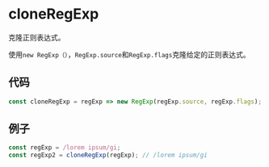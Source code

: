 # cloneRegExp

克隆正则表达式。

使用`new RegExp（）`，`RegExp.source`和`RegExp.flags`克隆给定的正则表达式。

## 代码

```js
const cloneRegExp = regExp => new RegExp(regExp.source, regExp.flags);
```

## 例子

```js
const regExp = /lorem ipsum/gi;
const regExp2 = cloneRegExp(regExp); // /lorem ipsum/gi
```
